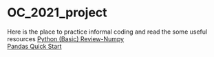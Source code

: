 # OC_2021_project

Here is the place to practice informal coding and read the some useful resources
[Python (Basic) Review-Numpy](https://ersl.atlassian.net/browse/OC-7?atlOrigin=eyJpIjoiZWEwZDlkNmRiYjkzNDM0ZTk5OGM5NzQzNjBjNTM3ZTIiLCJwIjoiaiJ9)  
[Pandas Quick Start](https://ersl.atlassian.net/browse/OC-10?atlOrigin=eyJpIjoiZDFhZWEyYmIzYzBiNGFjZDhiYTQ2MDBkNDMzY2RlMTMiLCJwIjoiaiJ9)
